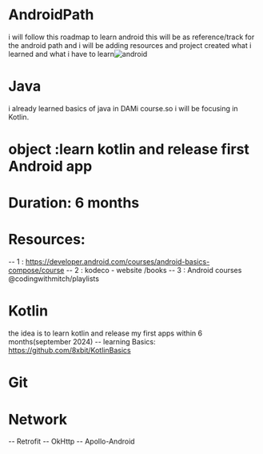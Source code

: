 # AndroidPath
i will follow this roadmap to learn android 
this will be as reference/track for the android path and i will be adding resources and project created  what i learned and what i have to learn![android](https://github.com/8xbit/AndroidPath/assets/144680229/3fe68e77-2401-4158-8cc7-92edeb9c9ab1)
# Java 
i already learned basics of java in DAMi course.so i will be focusing in Kotlin.

# object :learn kotlin and release first Android app
# Duration: 6 months
# Resources:
-- 1 : https://developer.android.com/courses/android-basics-compose/course
-- 2 : kodeco - website /books
-- 3 : Android courses @codingwithmitch/playlists

# Kotlin 
the idea is to learn kotlin and release my first apps within 6 months(september 2024)
-- learning Basics: https://github.com/8xbit/KotlinBasics
# Git 

# Network
-- Retrofit
-- OkHttp
-- Apollo-Android
